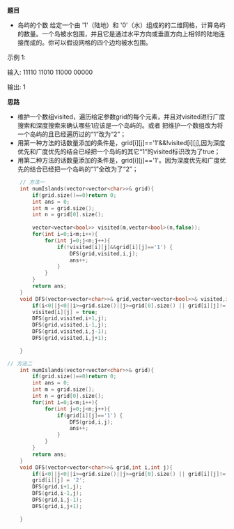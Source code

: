 **题目**
-  岛屿的个数
给定一个由 '1'（陆地）和 '0'（水）组成的的二维网格，计算岛屿的数量。一个岛被水包围，并且它是通过水平方向或垂直方向上相邻的陆地连接而成的。你可以假设网格的四个边均被水包围。

示例 1:

输入:
11110
11010
11000
00000

输出: 1

**思路**
- 维护一个数组visited，遍历给定参数grid的每个元素，并且对visited进行广度搜索和深度搜索来确认哪些1应该是一个岛屿的。或者 把维护一个数组改为将一个岛屿的且已经遍历过的“1”改为“2”；
- 用第一种方法的话数量添加的条件是，grid[i][j]=='1'&&!visited[i][j],因为深度优先和广度优先的结合已经把一个岛屿的其它“1”的visited标识改为了true；
- 用第二种方法的话数量添加的条件是，grid[i][j]=='1'。因为深度优先和广度优先的结合已经把一个岛屿的“1”全改为了“2”；

```c++
    // 方法一
    int numIslands(vector<vector<char>>& grid){
        if(grid.size()==0)return 0;
        int ans = 0;
        int m = grid.size();
        int n = grid[0].size();
        
        vector<vector<bool>> visited(m,vector<bool>(n,false));
        for(int i=0;i<m;i++){
            for(int j=0;j<n;j++){
                if(!visited[i][j]&&grid[i][j]=='1') {
                    DFS(grid,visited,i,j);
                    ans++;
                }
            }
        }
        return ans;       
    }
    void DFS(vector<vector<char>>& grid,vector<vector<bool>>& visited,int i,int j){
        if(i<0||j<0||i>=grid.size()||j>=grid[0].size() || grid[i][j]!='1' || visited[i][j]) return;
        visited[i][j] = true;
        DFS(grid,visited,i+1,j);
        DFS(grid,visited,i-1,j);
        DFS(grid,visited,i,j-1);
        DFS(grid,visited,i,j+1);
        
    }

```

```c++
// 方法二
    int numIslands(vector<vector<char>>& grid){
        if(grid.size()==0)return 0;
        int ans = 0;
        int m = grid.size();
        int n = grid[0].size();
        for(int i=0;i<m;i++){
            for(int j=0;j<n;j++){
                if(grid[i][j]=='1') {
                    DFS(grid,i,j);
                    ans++;
                }
            }
        }
        return ans;       
    }
    void DFS(vector<vector<char>>& grid,int i,int j){
        if(i<0||j<0||i>=grid.size()||j>=grid[0].size() || grid[i][j]!='1') return;
        grid[i][j] = '2';
        DFS(grid,i+1,j);
        DFS(grid,i-1,j);
        DFS(grid,i,j-1);
        DFS(grid,i,j+1);
        
    }
```